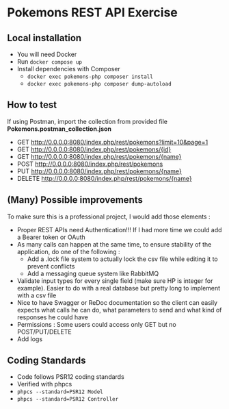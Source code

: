 # Pokemons REST API Exercise

## Local installation
- You will need Docker
- Run `docker compose up`
- Install dependencies with Composer
  - `docker exec pokemons-php composer install`
  - `docker exec pokemons-php composer dump-autoload`
## How to test
If using Postman, import the collection from provided file
**Pokemons.postman_collection.json**
  - GET http://0.0.0.0:8080/index.php/rest/pokemons?limit=10&page=1
  - GET http://0.0.0.0:8080/index.php/rest/pokemons/{id}
  - GET http://0.0.0.0:8080/index.php/rest/pokemons/{name}
  - POST http://0.0.0.0:8080/index.php/rest/pokemons
  - PUT http://0.0.0.0:8080/index.php/rest/pokemons/{name}
  - DELETE http://0.0.0.0:8080/index.php/rest/pokemons/{name}
  
## (Many) Possible improvements 
To make sure this is a professional project, I would add those elements :
- Proper REST APIs need Authentication!!! If I had more time we could add a Bearer token or OAuth
- As many calls can happen at the same time, to ensure stability of the application, do one of the following :
  - Add a .lock file system to actually lock the csv file while editing it to prevent conflicts
  - Add a messaging queue system like RabbitMQ
- Validate input types for every single field (make sure HP is integer for example). Easier to do with a real database but pretty long to implement with a csv file
- Nice to have Swagger or ReDoc documentation so the client can easily expects what calls he can do, what parameters to send and what kind of responses he could have
- Permissions : Some users could access only GET but no POST/PUT/DELETE
- Add logs

## Coding Standards
- Code follows PSR12 coding standards
- Verified with phpcs
- `phpcs --standard=PSR12 Model`
- `phpcs --standard=PSR12 Controller`